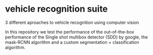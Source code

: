 # vehicle recognition suite
3 different aproaches to vehicle recognition using computer vision

In this repository we test the performance of the out-of-the-box performance of the Single shot multibox detector (SDD) by google, the mask-RCNN algorithm and a custom segmentation + classification algorithm.

